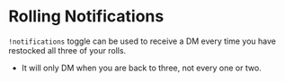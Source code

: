 # Rolling Notifications

`!notifications` toggle can be used to receive a DM every time you have restocked all three of your rolls.

- It will only DM when you are back to three, not every one or two.